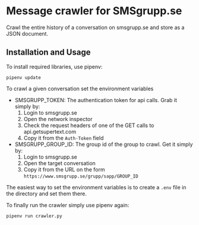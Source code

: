 # Message crawler for SMSgrupp.se

Crawl the entire history of a conversation on smsgrupp.se and store as a JSON document.

## Installation and Usage

To install required libraries, use pipenv:
```
pipenv update
```

To crawl a given conversation set the environment variables
* SMSGRUPP_TOKEN: The authentication token for api calls. Grab it simply by:
    1. Login to smsgrupp.se
    2. Open the network inspector
    3. Check the request headers of one of the GET calls to api.getsupertext.com
    4. Copy it from the `Auth-Token` field
* SMSGRUPP_GROUP_ID: The group id of the group to crawl. Get it simply by:
    1. Login to smsgrupp.se
    2. Open the target conversation
    3. Copy it from the URL on the form `https://www.smsgrupp.se/grupp/sapp/GROUP_ID`

The easiest way to set the environment variables is to create a `.env` file in the directory and set them there.

To finally run the crawler simply use pipenv again:
```
pipenv run crawler.py
```
